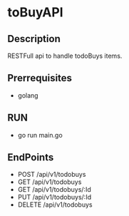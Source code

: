 # toBuyAPI
## Description
RESTFull api to handle todoBuys items.

## Prerrequisites
* golang

## RUN
* go run main.go

## EndPoints
* POST /api/v1/todobuys
* GET /api/v1/todobuys
* GET /api/v1/todobuys/:Id
* PUT /api/v1/todobuys/:Id
* DELETE /api/v1/todobuys
